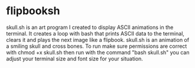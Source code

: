 # flipbooksh
skull.sh is an art program I created to display ASCII animations in the terminal. 
It creates a loop with bash that prints ASCII data to the terminal, clears it and plays the next image like a flipbook.
skull.sh is an animation of a smiling skull and cross bones.  To run make sure permissions are correct with chmod +x skull.sh then run with the command "bash skull.sh" you can adjust your terminal size and font size for your situation.
